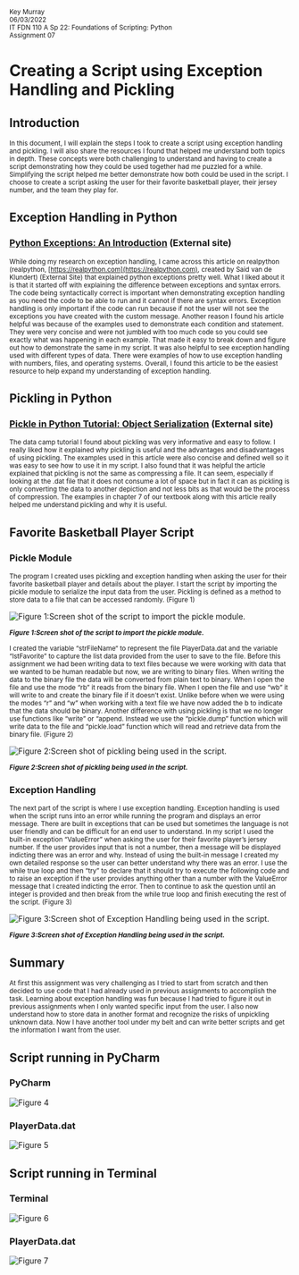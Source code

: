 <sub>Key Murray   
     06/03/2022    
     IT FDN 110 A Sp 22: Foundations of Scripting: Python    
     Assignment 07</sub>

# **Creating a Script using Exception Handling and Pickling**

## **Introduction**
<sub>In this document, I will explain the steps I took to create a script using exception handling and pickling. I will also share the resources I found that helped me understand both topics in depth. These concepts were both challenging to understand and having to create a script demonstrating how they could be used together had me puzzled for a while. Simplifying the script helped me better demonstrate how both could be used in the script. I choose to create a script asking the user for their favorite basketball player, their jersey number, and the team they play for.</sub>

## **Exception Handling in Python**

### **[Python Exceptions: An Introduction](https://realpython.com/python-exceptions/) (External site)**
<sub>While doing my research on exception handling, I came across this article on realpython (realpython, [https://realpython.com](https://realpython.com), created by Said van de Klundert) (External Site) that explained python exceptions pretty well. What I liked about it is that it started off with explaining the difference between exceptions and syntax errors. The code being syntactically correct is important when demonstrating exception handling as you need the code to be able to run and it cannot if there are syntax errors. Exception handling is only important if the code can run because if not the user will not see the exceptions you have created with the custom message. Another reason I found his article helpful was because of the examples used to demonstrate each condition and statement. They were very concise and were not jumbled with too much code so you could see exactly what was happening in each example. That made it easy to break down and figure out how to demonstrate the same in my script. It was also helpful to see exception handling used with different types of data. There were examples of how to use exception handling with numbers, files, and operating systems. Overall, I found this article to be the easiest resource to help expand my understanding of exception handling.</sub>

## **Pickling in Python**

### **[Pickle in Python Tutorial: Object Serialization](https://www.datacamp.com/tutorial/pickle-python-tutorial) (External site)**
<sub>The data camp tutorial I found about pickling was very informative and easy to follow. I really liked how it explained why pickling is useful and the advantages and disadvantages of using pickling. The examples used in this article were also concise and defined well so it was easy to see how to use it in my script. I also found that it was helpful the article explained that pickling is not the same as compressing a file. It can seem, especially if looking at the .dat file that it does not consume a lot of space but in fact it can as pickling is only converting the data to another depiction and not less bits as that would be the process of compression. The examples in chapter 7 of our textbook along with this article really helped me understand pickling and why it is useful.</sub>

## **Favorite Basketball Player Script**
### **Pickle Module**
<sub>The program I created uses pickling and exception handling when asking the user for their favorite basketball player and details about the player. I start the script by importing the pickle module to serialize the input data from the user. Pickling is defined as a method to store data to a file that can be accessed randomly. (Figure 1)</sub>

![Figure 1:Screen shot of the script to import the pickle module.](https://kam9010.github.io/IntroToProg-Python-Mod07/Figure07-1.png)

<sub> ***Figure 1:Screen shot of the script to import the pickle module.*** </sub>

<sub>I created the variable “strFileName“ to represent the file PlayerData.dat and the variable “lstFavorite” to capture the list data provided from the user to save to the file. Before this assignment we had been writing data to text files because we were working with data that we wanted to be human readable but now, we are writing to binary files. When writing the data to the binary file the data will be converted from plain text to binary. When I open the file and use the mode “rb” it reads from the binary file. When I open the file and use “wb” it will write to and create the binary file if it doesn’t exist. Unlike before when we were using the modes “r” and “w” when working with a text file we have now added the b to indicate that the data should be binary. Another difference with using pickling is that we no longer use functions like “write” or “append. Instead we use the “pickle.dump” function which will write data to the file and “pickle.load” function which will read and retrieve data from the binary file. (Figure 2)</sub>

![Figure 2:Screen shot of pickling being used in the script.](https://kam9010.github.io/IntroToProg-Python-Mod07/Figure07-2.png)

<sub> ***Figure 2:Screen shot of pickling being used in the script.*** </sub>

### **Exception Handling**

<sub>The next part of the script is where I use exception handling. Exception handling is used when the script runs into an error while running the program and displays an error message. There are built in exceptions that can be used but sometimes the language is not user friendly and can be difficult for an end user to understand. In my script I used the built-in exception “ValueError” when asking the user for their favorite player’s jersey number. If the user provides input that is not a number, then a message will be displayed indicting there was an error and why. Instead of using the built-in message I created my own detailed response so the user can better understand why there was an error. I use the while true loop and then “try” to declare that it should try to execute the following code and to raise an exception if the user provides anything other than a number with the ValueError message that I created indicting the error. Then to continue to ask the question until an integer is provided and then break from the while true loop and finish executing the rest of the script. (Figure 3)</sub>

![Figure 3:Screen shot of Exception Handling being used in the script.](https://kam9010.github.io/IntroToProg-Python-Mod07/Figure07-3.png)

<sub> ***Figure 3:Screen shot of Exception Handling being used in the script.*** </sub>

## **Summary**

<sub>At first this assignment was very challenging as I tried to start from scratch and then decided to use code that I had already used in previous assignments to accomplish the task. Learning about exception handling was fun because I had tried to figure it out in previous assignments when I only wanted specific input from the user. I also now understand how to store data in another format and recognize the risks of unpickling unknown data. Now I have another tool under my belt and can write better scripts and get the information I want from the user.</sub>


## **Script running in PyCharm**


### **PyCharm**
![Figure 4](https://kam9010.github.io/IntroToProg-Python-Mod07/Figure07-4.png)

### **PlayerData.dat**
![Figure 5](https://kam9010.github.io/IntroToProg-Python-Mod07/Figure07-5.png)


## **Script running in Terminal**


### **Terminal**
![Figure 6](https://kam9010.github.io/IntroToProg-Python-Mod07/Figure07-6.png)

### **PlayerData.dat**
![Figure 7](https://kam9010.github.io/IntroToProg-Python-Mod07/Figure07-7.png)
